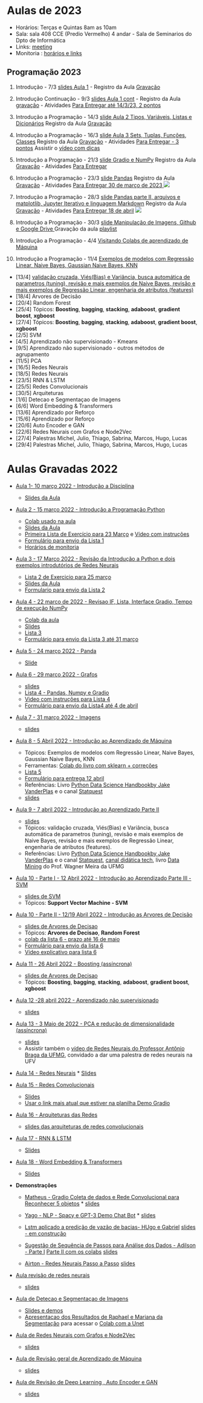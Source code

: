 # Aulas de 2023

* Horários: Terças e Quintas 8am as 10am
* Sala: sala 408 CCE (Predio Vermelho) 4 andar - Sala de Seminarios do Dpto de Informática
* Links: [meeting](https://meet.google.com/zfz-bfgy-dnm)
* Monitoria : [horários e links](https://docs.google.com/spreadsheets/d/1uy1n0bAsQ59A7BYW3mRXrxVUZbN7MKMLSBjWcrj9bUE/edit?usp=sharing)



## Programação 2023

1. Introdução - 7/3 [slides Aula 1](https://docs.google.com/presentation/d/1yE1qdnlkF4a5hhk-bqu7577PeCVoStgJ1QPlYH6OZIU/edit?usp=sharing) - Registro da Aula [Gravação](https://www.youtube.com/playlist?list=PLcvOyD_LMr6kidT6I8AfcsSoaUQUpMDWY)

2. Introdução Continuação - 9/3 [slides Aula 1 cont](https://docs.google.com/presentation/d/1yE1qdnlkF4a5hhk-bqu7577PeCVoStgJ1QPlYH6OZIU/edit?usp=sharing) - Registro da Aula [gravação](https://www.youtube.com/playlist?list=PLcvOyD_LMr6kidT6I8AfcsSoaUQUpMDWY) - Atividades [Para Entregar até 14/3/23, 2 pontos](https://forms.gle/bAzSjLXMDBuPiUVJ9) 

3. Introdução a Programação - 14/3 [slide Aula 2 Tipos, Variáveis, Listas e Dicionários](https://docs.google.com/presentation/d/1Ftk4GjlyI_tf9IfoVviYW4OInxqnM3zRc6TPahmzc8U/edit?usp=sharing) Registro da Aula [Gravação](https://www.youtube.com/playlist?list=PLcvOyD_LMr6myudXSygYrh5OWQuLdPigj)

4. Introdução a Programação - 16/3 [slide Aula 3  Sets, Tuplas, Funções, Classes](https://docs.google.com/presentation/d/1Zv7GwoSk_I4FSvYkTan07kQvnDAoDWQO3Sp3so19e2A/edit?usp=sharing) Registro da Aula [Gravação](https://www.youtube.com/playlist?list=PLcvOyD_LMr6kUKY26eusN_hdtAqSQ0qTe) - Atividades [Para Entregar - 3 pontos](https://forms.gle/Kmfa8kfE7ukkLt6k7) Assistir o [vídeo com dicas](https://youtu.be/HaiESjM_460)  
5. Introdução a Programação - 21/3 [slide Gradio e NumPy](https://docs.google.com/presentation/d/110kBncxqTlqmFjUS-pyYL79bAZa6kBwro8E1-UTyIA4/edit?usp=sharing) Registro da Aula [Gravação](https://www.youtube.com/playlist?list=PLcvOyD_LMr6kM7SAdx4ADf_UjHo4Rldxq) - Atividades [Para Entregar]()
6.   Introdução a Programação - 23/3 [slide Pandas](https://docs.google.com/presentation/d/1w0GFzJAKQKonswZg3ak1VbQbGR_tkjIndObStz2Bth0/edit?usp=sharing) Registro da Aula [Gravação](https://www.youtube.com/playlist?list=PLcvOyD_LMr6mFTOufBAOavXBoqzF9MM2K) - Atividades [Para Entregar 30 de março de 2023 ](https://forms.gle/pRsxW1k7qZRY8LyDA) ![](https://github.com/arduinoufv/inf620/blob/main/material_complementar/ezgif.com-video-to-gif.gif?raw=true)
7.   Introdução a Programação - 28/3 [slide Pandas parte II, arquivos e matplotlib, Jupyter Iterativo e linguagem Markdown](https://docs.google.com/presentation/d/1w0GFzJAKQKonswZg3ak1VbQbGR_tkjIndObStz2Bth0/edit?usp=sharing) Registro da Aula [Gravação](https://www.youtube.com/playlist?list=PLcvOyD_LMr6l-b_RQQ0QOnLBQvipzzXcU) - Atividades [Para Entregar 18 de abril](https://colab.research.google.com/drive/1rUlcUze00BSriWMDFWrHze781nRbvtZi?usp=sharing) ![](https://github.com/arduinoufv/inf620/blob/main/material_complementar/ezgif.com-video-to-gif.gif?raw=true)
8.  Introdução a Programação - 30/3 [slide Manipulação de Imagens, Github e Google Drive ](https://docs.google.com/presentation/d/1QeTy49w4ANS5ecBRMTAnsDUOsm80s2kJXsQBsBvKWtc/edit?usp=sharing) Gravação da aula [playlist](https://www.youtube.com/playlist?list=PLcvOyD_LMr6n1eqTA3dxqU5BmXtGhUykG)
9.  Introdução a Programação - 4/4  [Visitando Colabs de aprendizado de Máquina](https://docs.google.com/presentation/d/1K9p27pa3PKJim7vJqe3hLFlonGCHmbbgZPGDDCA3DXY/edit?usp=sharing)
10.  Introdução a Programação - 11/4 [Exemplos de modelos com Regressão Linear, Naive Bayes, Gaussian Naive Bayes, KNN](https://docs.google.com/presentation/d/1LN0qAsAF7El_86HRBchXryQ3iZ1fc5D0KUx11X7Le1E/edit?usp=sharing)
* [13/4] [validação cruzada, Viés(Bias) e Variância, busca automática de parametros (tuning), revisão e mais exemplos de Naive Bayes, revisão e mais exemplos de Regressão Linear, engenharia de atributos (features)](https://docs.google.com/presentation/d/1e02qSnwNUj-OnOpdIJ35hf67b4CK6-KwNTxRXg1AM4s/edit?usp=sharing)
* [18/4] Arvores de Decisão
* [20/4] Random Forest
* [25/4] Tópicos: **Boosting**, **bagging**, **stacking**, **adaboost**, **gradient boost**, **xgboost**
* [27/4] Tópicos: **Boosting**, **bagging**, **stacking**, **adaboost**, **gradient boost**, **xgboost**
* [2/5]  SVM 
* [4/5]   Aprendizado não supervisionado - Kmeans
* [9/5]  Aprendizado não supervisionado - outros métodos de agrupamento
* [11/5]   PCA
* [16/5] Redes Neurais
* [18/5]  Redes Neurais
* [23/5]   RNN & LSTM 
* [25/5] Redes Convolucionais
* [30/5]  Arquiteturas
* [1/6]  Detecao e Segmentaçao de Imagens 
* [6/6]   Word Embedding & Transformers 
* [13/6] Aprendizado por Reforço
* [15/6]   Aprendizado por Reforço
* [20/6]  Auto Encoder e GAN
* [22/6]  Redes Neurais com Grafos e Node2Vec
* [27/4]  Palestras Michel, Julio, Thiago, Sabrina, Marcos, Hugo, Lucas
* [29/4]  Palestras Michel, Julio, Thiago, Sabrina, Marcos, Hugo, Lucas
 
 




# Aulas Gravadas 2022

* [Aula 1- 10 março 2022 - Introdução a Disciplina](https://www.youtube.com/playlist?list=PLcvOyD_LMr6mp-yP2qOBMM7FowQ0iF-Jb)
  * [Slides da Aula](https://docs.google.com/presentation/d/1yE1qdnlkF4a5hhk-bqu7577PeCVoStgJ1QPlYH6OZIU/edit?usp=sharing) 

* [Aula 2  - 15 março 2022 - Introdução a Programação Python](https://www.youtube.com/playlist?list=PLcvOyD_LMr6nA7_5leSydLkWpY9erd3Cx)
   * [Colab usado na aula](https://colab.research.google.com/drive/1ko6N8LhgXiV7hhEXjj3o8Brx74BsPyEm?usp=sharing)
   * [Slides da Aula](https://docs.google.com/presentation/d/1Ftk4GjlyI_tf9IfoVviYW4OInxqnM3zRc6TPahmzc8U/edit?usp=sharing)
   * [Primeira Lista de Exercício para 23 Março](https://colab.research.google.com/drive/1btxzrnhUtBXp7Y3IjgGic4YYfUWh_cOV?usp=sharing) e [Vídeo com instruções](https://youtu.be/d8XoirPTBkM)
   * [Formulário para envio da Lista 1](https://forms.gle/FPqgSAfNR8pnZFPJA)
   * [Horários de monitoria](https://docs.google.com/spreadsheets/d/1BwfpwQF3Ypvu-MIIwhaHrhtyYp77xNoIX2kfayx-yKA/edit?usp=sharing)
* [Aula 3 - 17 Marco 2022 - Revisão da Introdução a Python e dois exemplos introdutórios de Redes Neurais](https://www.youtube.com/playlist?list=PLcvOyD_LMr6n-jsPxyg50VrWbU6uuRme0)
   * [Lista 2 de Exercicio para 25 março](https://colab.research.google.com/drive/1TxN131FkLyxgQ4asfuwfp-Nv4fLq4yAU)
   * [Slides da Aula](https://docs.google.com/presentation/d/1Zv7GwoSk_I4FSvYkTan07kQvnDAoDWQO3Sp3so19e2A/edit?usp=sharing)
   * [Formulario para envio da Lista 2](https://forms.gle/jqXJhZ44jKyZu8f37)
   
* [Aula 4 - 22 marco de 2022 - Revisao IF, Lista, Interface Gradio, Tempo de execução NumPy](https://www.youtube.com/playlist?list=PLcvOyD_LMr6neAXh2JO3NGaqpsUW0gQVg)
   * [Colab da aula](https://colab.research.google.com/drive/1SSwt7oBOv7OF5goFecgAqzKP85YqsRul?usp=sharing)
   * [Slides](https://docs.google.com/presentation/d/110kBncxqTlqmFjUS-pyYL79bAZa6kBwro8E1-UTyIA4/edit?usp=sharing)
   * [Lista 3](https://colab.research.google.com/drive/1rNU0glSKUnmDudLUHtI0TAby0HXCQ41P?usp=sharing)
   * [Formulário para envio da Lista 3 até 31 março](https://forms.gle/AHVRzFqfmT2ygU3r9)
* [Aula 5 - 24 março 2022 - Panda](https://www.youtube.com/playlist?list=PLcvOyD_LMr6ljEqfMYwtsBr8hISFIkdeO)
   * [Slide](https://docs.google.com/presentation/d/1w0GFzJAKQKonswZg3ak1VbQbGR_tkjIndObStz2Bth0/edit?usp=sharing)
   
* [ Aula 6 - 29 março 2022 - Grafos](https://www.youtube.com/playlist?list=PLcvOyD_LMr6m4BsscvbGc6N0yKgS0NUN6)
    * [slides](https://docs.google.com/presentation/d/1ramghUBaWDObH8GUuNCc1Le2QU5uVqKvuJMsJriMF78/edit?usp=sharing) 
    * [Lista 4 - Pandas, Numpy e Gradio](https://colab.research.google.com/drive/177wtwu5ui_xjKoCYrRvM84K_WkFQQIVc?usp=sharing)
    * [Video com instruções para Lista 4](https://www.youtube.com/playlist?list=PLcvOyD_LMr6nE97hr02LzcZAZ0BYTeQcB)
    * [Formulário para envio da Lista4 até 4 de abril](https://forms.gle/XRc9qGSufkGsS9bE8)
* [ Aula 7 - 31 março 2022 - Imagens](https://www.youtube.com/playlist?list=PLcvOyD_LMr6lwucTAipb58gdm_e62WgP4)
    *  [slides](https://docs.google.com/presentation/d/1QeTy49w4ANS5ecBRMTAnsDUOsm80s2kJXsQBsBvKWtc/edit?usp=sharing)
* [Aula 8 - 5 Abril 2022 - Introdução ao Aprendizado de Máquina](https://www.youtube.com/playlist?list=PLcvOyD_LMr6n37dOAGxkZ1B3lRMejNMCv)
    * Tópicos: Exemplos de modelos com Regressão Linear, Naive Bayes, Gaussian Naive Bayes, KNN
    * Ferramentas: [Colab do livro com sklearn + correções](https://colab.research.google.com/drive/1L9DZoCbfq_OJnRctd8QhuIKbvh02I7Fe) 
    * [Lista 5](https://colab.research.google.com/drive/19bDJsrFx15M-5hvWzNhq_vRngBXP3xYt?usp=sharing)
    * [Formulário para entrega 12 abril](https://forms.gle/dMphq33CMiYBFpdm6)
    * Referências: Livro [Python Data Science Handbookby Jake VanderPlas](https://www.oreilly.com/library/view/python-data-science/9781491912126/) e o  canal [Statquest](https://www.youtube.com/channel/UCtYLUTtgS3k1Fg4y5tAhLbw)
    *   [slides](https://docs.google.com/presentation/d/1LN0qAsAF7El_86HRBchXryQ3iZ1fc5D0KUx11X7Le1E/edit?usp=sharing)

 * [Aula 9 - 7 abril 2022 - Introdução ao Aprendizado Parte II](https://www.youtube.com/playlist?list=PLcvOyD_LMr6m-NheLRAs8QmEKCXL5JMyb)
      * [slides](https://docs.google.com/presentation/d/1e02qSnwNUj-OnOpdIJ35hf67b4CK6-KwNTxRXg1AM4s/edit?usp=sharing)
      *  Tópicos: validação cruzada, Viés(Bias) e Variância, busca automática de parametros (tuning), revisão e mais exemplos de Naive Bayes, revisão e mais exemplos de Regressão Linear, engenharia de atributos (features).
      * Referências: Livro [Python Data Science Handbookby Jake VanderPlas](https://www.oreilly.com/library/view/python-data-science/9781491912126/) e o  canal [Statquest](https://www.youtube.com/channel/UCtYLUTtgS3k1Fg4y5tAhLbw), [canal didática tech](https://www.youtube.com/watch?v=ID5Ui22F8HQ&list=PLyqOvdQmGdTSqkutrKDaVJlEv-ui1MyK4), livro [Data Mining](https://youtu.be/SrMhf65qqjg?t=426) do Prof. Wagner Meira da UFMG 
  
 * [Aula 10 - Parte I - 12 Abril 2022 - Introdução ao Aprendizado Parte III - SVM](https://www.youtube.com/playlist?list=PLcvOyD_LMr6nF0eQB-UhnSCKsJnrnuXz9)
      * [slides de SVM](https://docs.google.com/presentation/d/1H8F3Wn5fNB29cLqx3LycFNNErYpTilI0mVtCmkGXskk/edit?usp=sharing)
      * Tópicos: **Support Vector Machine - SVM**

 * [Aula 10 - Parte II - 12/19 Abril 2022 - Introdução as Arvores de Decisão](https://www.youtube.com/playlist?list=PLcvOyD_LMr6kPS0Q8Op09SS0XFAIo9Vk6)
      * [slides de Arvores de Decisao](https://docs.google.com/presentation/d/1y4dkyMNFjLYU-ByBEXPExgCqYHHWkSxu5gDjo2hqzo0/edit?usp=sharing)
      * Tópicos: **Arvores de Decisao**, **Random Forest**
      * [colab da lista 6 - prazo até 16 de maio](https://colab.research.google.com/drive/1T9ZWngdvgjQLBcKSOrIgaVNzDG0fJuDw?usp=sharing)
      * [Formulário para envio da lista 6](https://forms.gle/9XtQkadJeKy4KtYG9)
      * [Vídeo explicativo para lista 6](https://youtu.be/n7YkoL3ejD4)
       
  * [Aula 11 - 26 Abril 2022 - Boosting (assíncrona)](https://youtube.com/playlist?list=PLcvOyD_LMr6kwzhQRlrORi9B1IeMFZlf9)
    * [slides de Arvores de Decisao](https://docs.google.com/presentation/d/1y4dkyMNFjLYU-ByBEXPExgCqYHHWkSxu5gDjo2hqzo0/edit?usp=sharing)
    * Tópicos: **Boosting**, **bagging**, **stacking**, **adaboost**, **gradient boost**, **xgboost**
    
 * [Aula 12 -28 abril 2022 - Aprendizado não supervisionado](https://www.youtube.com/playlist?list=PLcvOyD_LMr6lKYByMAdkh4oQ81zTYI9U9)
    * [slides](https://docs.google.com/presentation/d/10ujnonGpX676zUcPDJyovN0SARlFOXcWczCf_FuS6AI/edit?usp=sharing)
 * [Aula 13 - 3 Maio de 2022 - PCA e redução de dimensionalidade (assíncrona)](https://www.youtube.com/playlist?list=PLcvOyD_LMr6mS_CLF71q3VQ1sOEXLQ4Hg)
    * [slides](https://docs.google.com/presentation/d/1LtUNRaVyoDsw8pzHBEC-6rdkDm4NMRLR_z5DvUd7Er4/edit?usp=sharing)
    * Assistir também o [vídeo de Redes Neurais do Professor Antônio Braga da UFMG](https://youtu.be/F0to9MTqEhY), convidado a dar uma palestra de redes neurais na UFV

 * [Aula 14 - Redes Neurais](https://www.youtube.com/playlist?list=PLcvOyD_LMr6ms2mzmfnJu88t3pzX4fuxy)
       * [Slides](https://docs.google.com/presentation/d/1jCPr7rAANCWgEhbO4vIhpnCWaJuRTwPqn3uh0Se4neQ/edit?usp=sharing)

 * [Aula 15 - Redes Convolucionais](https://www.youtube.com/playlist?list=PLcvOyD_LMr6laDL4ejEm7TvoSV1ujcuwq)
   * [Slides](https://docs.google.com/presentation/d/1ImBh4awNQ6s6yx9ehcBwg1N1FxBFNHT08olVcH4H_Ag/edit?usp=sharing) 
   * [Usar o link mais atual que estiver na planilha Demo Gradio](https://docs.google.com/spreadsheets/d/1PnaqXAQQIgQ88Jp2K9_W--lwNnHwbbN5Jmpe_OX1Zq0/edit#gid=0)
 * [Aula 16 - Arquiteturas das Redes](https://www.youtube.com/playlist?list=PLcvOyD_LMr6mQyaXkTx89eE7EO8bVt62n)   
   * [slides das arquiteturas de redes convolucionais](https://docs.google.com/presentation/d/1VILc5ts6Cuz3mwITOnbzPl9HUND_UMULoxRBakCmIQg/edit?usp=sharing)

 * [Aula 17 - RNN & LSTM](https://www.youtube.com/playlist?list=PLcvOyD_LMr6lffWZmhyBOKg27qCoXLWbA)
   * [Slides](https://docs.google.com/presentation/d/1kih30g1o3hEeBn-TjV_T8iDxHgnqDjcywgS7ZYLFZxs/edit?usp=sharing)
  
 * [Aula 18 - Word Embedding & Transformers](https://www.youtube.com/playlist?list=PLcvOyD_LMr6kw_P8xif7WWaqCyALmQbQc)
   * [Slides](https://docs.google.com/presentation/d/1TCBjYVdFU16PJuw97-zjG3NnkOwW3RSybh8DtA2rQu8/edit?usp=sharing)
 
 * **Demonstrações**
    * [Matheus - Gradio Coleta de dados e Rede Convolucional para Reconhecer 5 objetos](https://youtu.be/AB1GrNPaMIo)
           * [slides](https://docs.google.com/presentation/d/1dmi2Rw3znju59bBRh0HyXSXtKitcA11WrGmmRtRcFqo/edit?usp=sharing)
    * [Yago - NLP - Spacy e GPT-3 Demo Chat Bot](https://youtu.be/aBLWmkfudD8)
          * [slides](https://docs.google.com/presentation/d/16UHpzvYupMWheyZeLn83KQ2l8FPlCNr3/edit?usp=sharing&ouid=111706728773970981162&rtpof=true&sd=true)
          
    * [Lstm aplicado a predição de vazão de bacias- HUgo e Gabriel](https://youtu.be/CSuZZcC6XUA) [slides - em construção]()
    * [Sugestão de Sequência de Passos para Análise dos Dados - Adilson - Parte I](https://youtu.be/kU3SpBnuFRo)   [Parte II com os colabs](https://youtu.be/E-LTIO1uclc) [slides](https://docs.google.com/presentation/d/1HkZRF2ko6AyU2cyQCS5uaNPgeYAmdIqaShK6R2_Av-4/edit?usp=sharing)
       
    * [Airton - Redes Neurais Passo a Passo](https://youtu.be/HlRgaRBsb5Y) [slides](https://docs.google.com/presentation/d/1gwB16dgmH43w0CHyVXbPDmCJmxwv6mB1hSqHyPUGqEc/edit?usp=sharing)

 * [Aula revisão de redes neurais](https://www.youtube.com/playlist?list=PLcvOyD_LMr6lzPBRjA5h7NaM3Px9Z6mCQ)
    * [slides](https://docs.google.com/presentation/d/1nvhGk_kZCH78jjaVIt5GAgACGYujZ1yNjn2bLdZK7ko/edit?usp=sharing)
 * [Aula de Detecao e Segmentaçao de Imagens](https://www.youtube.com/playlist?list=PLcvOyD_LMr6k-S77YzyaM9vzDev80H350)
      * [Slides e demos](https://docs.google.com/presentation/d/1E_EZ92JvScPdxwmwUo9dgdaSrbiNB1-rbOCymjUNqyM/edit?usp=sharing)
      * [Apresentacao dos Resultados de Raphael e Mariana da Segmentação](https://youtu.be/p0vBEaXZl-s) para acessar o [Colab com a Unet](https://colab.research.google.com/drive/18bj73uoPviiYsCRhSmFD1m9MI8tdoR9D)
      
 * [Aula de Redes Neurais com Grafos e Node2Vec](https://www.youtube.com/playlist?list=PLcvOyD_LMr6lkHA3sPi3_7itSaStYmRhU)
      * [ slides](https://docs.google.com/presentation/d/1He_F88zTXEYm4Wr1oovduwKtknILdcP9mXq_IKh3Dyg/edit?usp=sharing)
      
 * [Aula de Revisão geral de Aprendizado de Máquina](https://www.youtube.com/playlist?list=PLcvOyD_LMr6n0ghqYMMbjoxs5fhrHjVpr)
      * [slides](https://docs.google.com/presentation/d/1ms0pcfZbIUNdvUzLyzaaJJQ9Wo0P3Y-Z8EpPkKXGgMY/edit?usp=sharing)
 * [ Aula de Revisão de Deep Learning , Auto Encoder e GAN](https://www.youtube.com/playlist?list=PLcvOyD_LMr6lBNRPCuxbvgytG4Hg0OwHw)
      * [slides](https://docs.google.com/presentation/d/1z8mJGxRoqZxzDlGmA0OM9e0y3K_UKPUZBdvyiyPfWBA/edit?usp=sharing)

